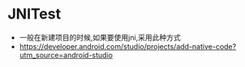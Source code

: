 # JNITest
* 一般在新建项目的时候,如果要使用jni,采用此种方式
* https://developer.android.com/studio/projects/add-native-code?utm_source=android-studio